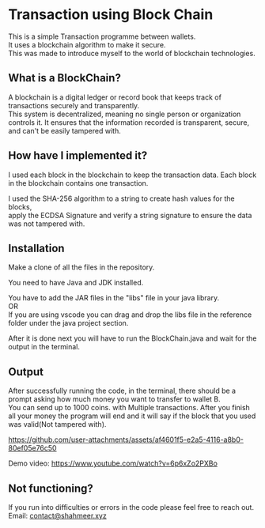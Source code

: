 # Transaction using Block Chain

This is a simple Transaction programme between wallets.<br>
It uses a blockchain algorithm to make it secure.<br>
This was made to introduce myself to the world of blockchain technologies.


## What is a BlockChain?<br>
A blockchain is a digital ledger or record book that keeps track of transactions securely and transparently.<br>
This system is decentralized, meaning no single person or organization controls it. It ensures that the information recorded is transparent, secure, and can't be easily tampered with.


## How have I implemented it?<br>
I used each block in the blockchain to keep the transaction data.
Each block in the blockchain contains one transaction.

I used the SHA-256 algorithm to a string to create hash values for the blocks,<br> 
apply the ECDSA Signature and verify a string signature to ensure the data was not tampered with.<br>

                                                                  
## Installation

Make a clone of all the files in the repository.<br>

You need to have Java and JDK installed.

You have to add the JAR files in the "libs" file in your java library.<br>
OR<br>
If you are using vscode you can drag and drop the libs file in the reference folder under the java project section.

After it is done next you will have to run the BlockChain.java and wait for the output in the terminal.

## Output

After successfully running the code, in the terminal, there should be a prompt asking how much money you want to transfer to wallet B.<br>
You can send up to 1000 coins. with Multiple transactions. After you finish all your money the program will end and it will say if the block that you used was valid(Not tampered with).<br>

https://github.com/user-attachments/assets/af4601f5-e2a5-4116-a8b0-80ef05e76c50

Demo video: https://www.youtube.com/watch?v=6p6xZo2PXBo

## Not functioning?
If you run into difficulties or errors in the code please feel free to reach out.<br>
Email: contact@shahmeer.xyz
